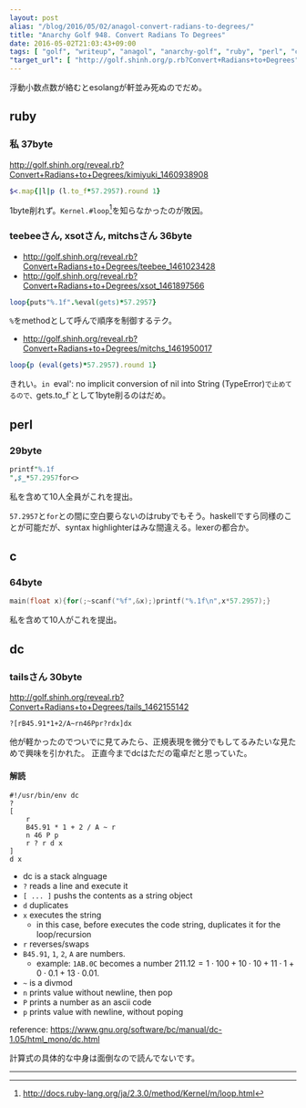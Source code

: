 ```yaml
---
layout: post
alias: "/blog/2016/05/02/anagol-convert-radians-to-degrees/"
title: "Anarchy Golf 948. Convert Radians To Degrees"
date: 2016-05-02T21:03:43+09:00
tags: [ "golf", "writeup", "anagol", "anarchy-golf", "ruby", "perl", "c", "float" ]
"target_url": [ "http://golf.shinh.org/p.rb?Convert+Radians+to+Degrees" ]
---
```


浮動小数点数が絡むとesolangが軒並み死ぬのでだめ。

## ruby

### 私 37byte

<http://golf.shinh.org/reveal.rb?Convert+Radians+to+Degrees/kimiyuki_1460938908>

``` ruby
$<.map{|l|p (l.to_f*57.2957).round 1}
```

1byte削れず。`Kernel.#loop`[^1]を知らなかったのが敗因。

### teebeeさん, xsotさん, mitchsさん 36byte

-   <http://golf.shinh.org/reveal.rb?Convert+Radians+to+Degrees/teebee_1461023428>
-   <http://golf.shinh.org/reveal.rb?Convert+Radians+to+Degrees/xsot_1461897566>

``` ruby
loop{puts"%.1f".%eval(gets)*57.2957}
```

`%`をmethodとして呼んで順序を制御するテク。

-   <http://golf.shinh.org/reveal.rb?Convert+Radians+to+Degrees/mitchs_1461950017>

``` ruby
loop{p (eval(gets)*57.2957).round 1}
```

きれい。`in `eval': no implicit conversion of nil into String (TypeError)`で止めてるので、`gets.to_f`として1byte削るのはだめ。

## perl

### 29byte

``` perl
printf"%.1f
",$_*57.2957for<>
```

私を含めて$10$人全員がこれを提出。

`57.2957`と`for`との間に空白要らないのはrubyでもそう。haskellですら同様のことが可能だが、syntax highlighterはみな間違える。lexerの都合か。

## c

### 64byte

``` c
main(float x){for(;~scanf("%f",&x);)printf("%.1f\n",x*57.2957);}
```

私を含めて$10$人がこれを提出。

## dc

### tailsさん 30byte

<http://golf.shinh.org/reveal.rb?Convert+Radians+to+Degrees/tails_1462155142>

```
?[rB45.91*1+2/A~rn46Ppr?rdx]dx
```

他が軽かったのでついでに見てみたら、正規表現を微分でもしてるみたいな見ためで興味を引かれた。
正直今までdcはただの電卓だと思っていた。

#### 解読

```
#!/usr/bin/env dc
?
[
    r
    B45.91 * 1 + 2 / A ~ r
    n 46 P p
    r ? r d x
]
d x
```

-   dc is a stack alnguage
-   `?` reads a line and execute it
-   `[ ... ]` pushs the contents as a string object
-   `d` duplicates
-   `x` executes the string
    -   in this case, before executes the code string, duplicates it for the loop/recursion
-   `r` reverses/swaps
-   `B45.91`, `1`, `2`, `A` are numbers.
    -   example: `1AB.0C` becomes a number $211.12 = 1 \cdot 100 + 10 \cdot 10 + 11 \cdot 1 + 0 \cdot 0.1 + 13 \cdot 0.01$.
-   `~` is a divmod
-   `n` prints value without newline, then pop
-   `P` prints a number as an ascii code
-   `p` prints value with newline, without poping

reference: <https://www.gnu.org/software/bc/manual/dc-1.05/html_mono/dc.html>

計算式の具体的な中身は面倒なので読んでないです。

---

[^1]: <http://docs.ruby-lang.org/ja/2.3.0/method/Kernel/m/loop.html>
